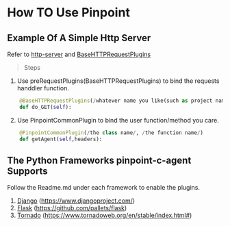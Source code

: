 # How TO Use Pinpoint

## Example Of A Simple Http Server

Refer to [http-server](./simple-http-server/http-server.py) and [BaseHTTPRequestPlugins](./simple-http-server/plugins/BaseHTTPRequestPlugins.py)

> Steps

1. Use preRequestPlugins(BaseHTTPRequestPlugins) to bind the requests handdler function.

```python
    @BaseHTTPRequestPlugins(/whatever name you like(such as project name)/, /the function name/)
    def do_GET(self):
```

2. Use PinpointCommonPlugin to bind the user function/method you care.

```python
    @PinpointCommonPlugin(/the class name/, /the function name/)
    def getAgent(self,headers):
```



## The Python Frameworks pinpoint-c-agent Supports

Follow the Readme.md under each framework to enable the plugins.

1. [Django](./django) (https://www.djangoproject.com/) 
2. [Flask](./flask) (https://github.com/pallets/flask) 
3. [Tornado](./tornado) (https://www.tornadoweb.org/en/stable/index.html#) 


